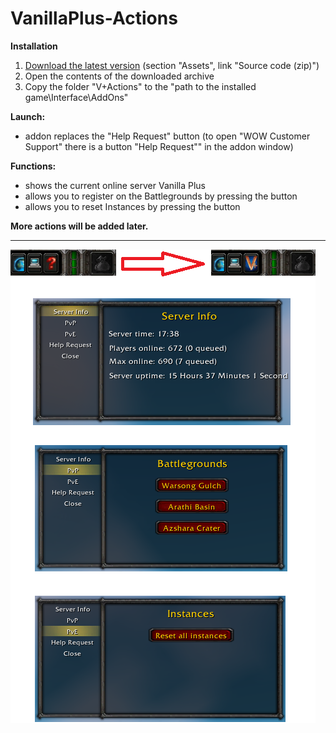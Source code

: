 # VanillaPlus-Actions

**Installation**
1. [Download the latest version](https://github.com/Johnny-Gat/VanillaPlus-Actions/releases/latest) (section "Assets", link "Source code (zip)")
1. Open the contents of the downloaded archive
1. Copy the folder "V+Actions" to the "path to the installed game\Interface\AddOns"

**Launch:**
- addon replaces the "Help Request" button (to open "WOW Customer Support" there is a button "Help Request"" in the addon window)

**Functions:**
- shows the current online server Vanilla Plus
- allows you to register on the Battlegrounds by pressing the button
- allows you to reset Instances by pressing the button

**More actions will be added later.**

---

![Image-1](https://github.com/Johnny-Gat/VanillaPlus-Actions/raw/dev/Image-1.png)
